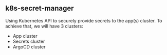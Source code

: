## k8s-secret-manager
Using Kubernetes API to securely provide secrets to the app(s) cluster.
To achieve that, we will have 3 clusters:
  - App cluster
  - Secrets cluster
  - ArgoCD cluster
